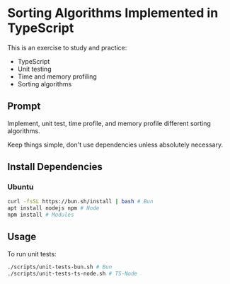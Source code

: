 # Sorting Algorithms Implemented in TypeScript

This is an exercise to study and practice:

- TypeScript
- Unit testing
- Time and memory profiling
- Sorting algorithms

## Prompt

Implement, unit test, time profile, and memory profile different sorting algorithms.

Keep things simple, don't use dependencies unless absolutely necessary.

## Install Dependencies

### Ubuntu

```bash
curl -fsSL https://bun.sh/install | bash # Bun
apt install nodejs npm # Node
npm install # Modules
```

## Usage

To run unit tests:

```bash
./scripts/unit-tests-bun.sh # Bun
./scripts/unit-tests-ts-node.sh # TS-Node
```
